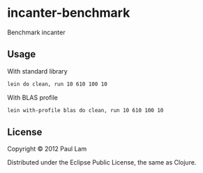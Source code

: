 # incanter-benchmark

Benchmark incanter

## Usage

With standard library

```bash
lein do clean, run 10 610 100 10
```

With BLAS profile

```bash
lein with-profile blas do clean, run 10 610 100 10
```

## License

Copyright © 2012 Paul Lam

Distributed under the Eclipse Public License, the same as Clojure.
